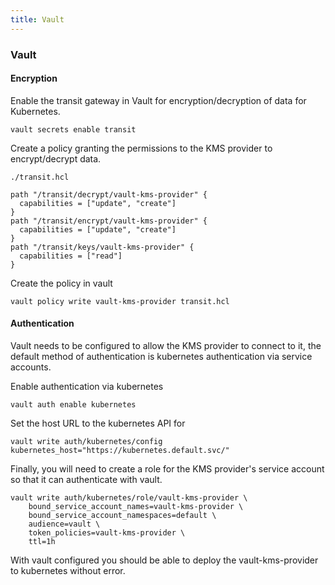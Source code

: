 ```yaml
---
title: Vault
---
```


### Vault

#### Encryption

Enable the transit gateway in Vault for encryption/decryption of data for Kubernetes.
```shell
vault secrets enable transit
```

Create a policy granting the permissions to the KMS provider to encrypt/decrypt data.

`./transit.hcl`
```hcl
path "/transit/decrypt/vault-kms-provider" {
  capabilities = ["update", "create"]
}
path "/transit/encrypt/vault-kms-provider" {
  capabilities = ["update", "create"]
}
path "/transit/keys/vault-kms-provider" {
  capabilities = ["read"]
}
```

Create the policy in vault
```shell
vault policy write vault-kms-provider transit.hcl
```

#### Authentication

Vault needs to be configured to allow the KMS provider to connect to it, the default method of authentication is kubernetes authentication via service accounts.

Enable authentication via kubernetes
```shell
vault auth enable kubernetes
```

Set the host URL to the kubernetes API for 
```shell
vault write auth/kubernetes/config kubernetes_host="https://kubernetes.default.svc/"
```

Finally, you will need to create a role for the KMS provider's service account so that it can authenticate with vault.
```shell
vault write auth/kubernetes/role/vault-kms-provider \
    bound_service_account_names=vault-kms-provider \
    bound_service_account_namespaces=default \
    audience=vault \
    token_policies=vault-kms-provider \
    ttl=1h
```

With vault configured you should be able to deploy the vault-kms-provider to kubernetes without error.